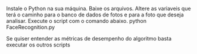 Instale o Python na sua máquina.
Baixe os arquivos.
Altere as variaveis que terá o caminho para o banco de dados de fotos e para a foto que deseja analisar.
Execute o script com o comando abaixo.
python FaceRecognition.py

Se quiser entender as métricas de desempenho do algoritmo basta executar os outros scripts

